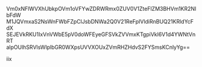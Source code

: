 Vm0xNFlWVXhUbkpOVm1oVFYwZDRWRmx0ZUV0V1ZteFlZM3BHVm1KR2NIbFdW
M1JQVmxaS2NsWnFWbFZpClJsbDNWa2Q0V21ReFpIVldiRnBUQ21KRldYcFdX
SEJEVkRKU1IxVnVWbE5pV0doWFEyeGFSVkZVVmxKTgpiVkl6V1d4YWNtVnRT
alpOUlhSRVlsWlplbGR0WXpsUVVXOUxZVmRHZHdvS2FYSmsKCnlyYg==

iix